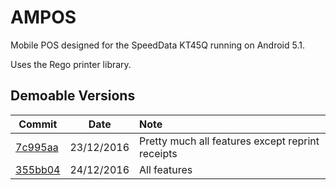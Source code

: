 # AMPOS
Mobile POS designed for the SpeedData KT45Q running on Android 5.1.

Uses the Rego printer library. 

## Demoable Versions 

| Commit        | Date           | Note  |
| ------------- |:-------------:|:-----|
| [7c995aa](https://github.com/ShadAhm/AMPOS/commit/7bb634685ea090f31f51fda3983c4c699a744787)      | 23/12/2016 | Pretty much all features except reprint receipts |
| [355bb04](https://github.com/ShadAhm/AMPOS/commit/355bb04fbd38d11a63242061c41f2e5cf5c82bd1) | 24/12/2016 | All features | 

